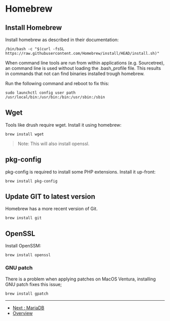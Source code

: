 # Homebrew

## Install Homebrew

Install homebrew as described in their documentation:

```shell
/bin/bash -c "$(curl -fsSL https://raw.githubusercontent.com/Homebrew/install/HEAD/install.sh)"
```

When command line tools are run from within applications (e.g. Sourcetree), an
command line is used without loading the .bash_profile file. This results in
commands that not can find binaries installed trough homebrew.

Run the following command and reboot to fix this:

```shell
sudo launchctl config user path /usr/local/bin:/usr/bin:/bin:/usr/sbin:/sbin
```

## Wget

Tools like drush require wget. Install it using homebrew:
 
```shell
brew install wget
```

> Note: This will also install openssl. 

## pkg-config

pkg-config is required to install some PHP extensions. Install it up-front:

```shell
brew install pkg-config
```

## Update GIT to latest version

Homebrew has a more recent version of Git.

```shell
brew install git
```

## OpenSSL

Install OpenSSM:

```shell
brew install openssl
```

### GNU patch

There is a problem when applying patches on MacOS Ventura, installing GNU patch
fixes this issue;

```shell
brew install gpatch
```

---

* [Next : MariaDB](./MariaDB.md)
* [Overview](../README.md)
